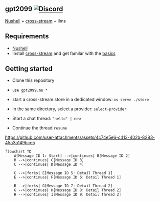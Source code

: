 ## gpt2099 [![Discord](https://img.shields.io/discord/1182364431435436042?logo=discord)](https://discord.com/invite/YNbScHBHrh)

[Nushell](https://www.nushell.sh) + [cross-stream](https://github.com/cablehead/xs) + llms

## Requirements

- [Nushell](https://www.nushell.sh)
- Install [cross-stream](https://cablehead.github.io/xs/getting-started/installation/) and get familar with the [basics](https://cablehead.github.io/xs/getting-started/first-stream/)

## Getting started

- Clone this repository
- `use gpt2099.nu *`
- start a cross-stream store in a dedicated window: `xs serve ./store`

- In the same directory, select a provider: `select-provider`

- Start a chat thread: `"hello" | new`
- Continue the thread `resume`

https://github.com/user-attachments/assets/4c74e5e6-c413-402b-8283-45a3a149bce5

```mermaid
flowchart TD
    A[Message ID 1: Start] -->|continues| B[Message ID 2]
    B -->|continues| C[Message ID 3]
    C -->|continues| D[Message ID 4]

    C -->|forks| E[Message ID 5: Detail Thread 1]
    E -->|continues| F[Message ID 6: Detail Thread 1]

    B -->|forks| G[Message ID 7: Detail Thread 2]
    G -->|continues| H[Message ID 8: Detail Thread 2]
    H -->|continues| I[Message ID 9: Detail Thread 2]
```
